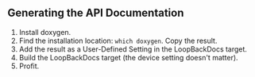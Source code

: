 ## Generating the API Documentation

 1. Install doxygen.
 1. Find the installation location: `which doxygen`. Copy the result.
 1. Add the result as a User-Defined Setting in the LoopBackDocs target.
 1. Build the LoopBackDocs target (the device setting doesn't matter).
 1. Profit.
